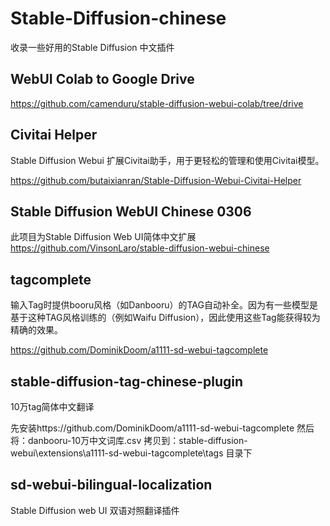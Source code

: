 # Stable-Diffusion-chinese
收录一些好用的Stable Diffusion 中文插件

## WebUI Colab to Google Drive
https://github.com/camenduru/stable-diffusion-webui-colab/tree/drive

## Civitai Helper
Stable Diffusion Webui 扩展Civitai助手，用于更轻松的管理和使用Civitai模型。

https://github.com/butaixianran/Stable-Diffusion-Webui-Civitai-Helper

## Stable Diffusion WebUI Chinese 0306
此项目为Stable Diffusion Web UI简体中文扩展
https://github.com/VinsonLaro/stable-diffusion-webui-chinese


## tagcomplete
输入Tag时提供booru风格（如Danbooru）的TAG自动补全。因为有一些模型是基于这种TAG风格训练的（例如Waifu Diffusion），因此使用这些Tag能获得较为精确的效果。

https://github.com/DominikDoom/a1111-sd-webui-tagcomplete

## stable-diffusion-tag-chinese-plugin
 10万tag简体中文翻译

先安装https://github.com/DominikDoom/a1111-sd-webui-tagcomplete 
然后将：danbooru-10万中文词库.csv 拷贝到：stable-diffusion-webui\extensions\a1111-sd-webui-tagcomplete\tags 目录下

## sd-webui-bilingual-localization
Stable Diffusion web UI 双语对照翻译插件
